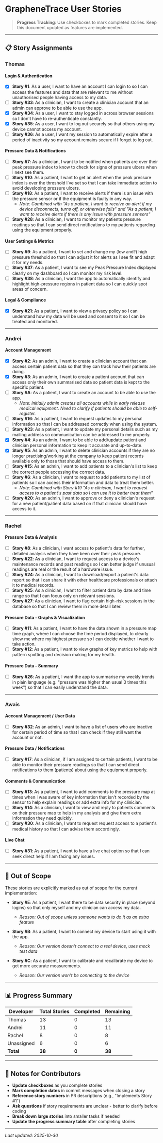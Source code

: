 # GrapheneTrace User Stories

> **Progress Tracking**: Use checkboxes to mark completed stories. Keep this document updated as features are implemented.

---

## 📋 Story Assignments

### Thomas

#### Login & Authentication
- [X] **Story #1**: As a user, I want to have an account I can login to so I can access the features and data that are relevant to me without unauthorised people having access to my data.
- [ ] **Story #33**: As a clinician, I want to create a clinician account that an admin can approve to be able to use the app.
- [X] **Story #34**: As a user, I want to stay logged in across browser sessions so I don't have to re-authenticate constantly.
- [X] **Story #35**: As a user, I want to log out securely so that others using my device cannot access my account.
- [ ] **Story #36**: As a user, I want my session to automatically expire after a period of inactivity so my account remains secure if I forget to log out.

#### Pressure Data & Notifications
- [ ] **Story #7**: As a clinician, I want to be notified when patients are over their peak pressure index to know to check for signs of pressure ulcers when I next see them.
- [ ] **Story #10**: As a patient, I want to get an alert when the peak pressure index is over the threshold I've set so that I can take immediate action to avoid developing pressure ulcers.
- [ ] **Story #18**: As a patient, I want to receive alerts if there is an issue with the pressure sensor or if the equipment is faulty in any way.
  - *Note: Combined with "As a patient, I want to receive an alert if my device disconnects, turns off, or otherwise fails" and "As a patient, I want to receive alerts if there is any issue with pressure sensors"*
- [ ] **Story #28**: As a clinician, I want to monitor my patients pressure readings so that I can send direct notifications to my patients regarding using the equipment properly.

#### User Settings & Metrics
- [ ] **Story #9**: As a patient, I want to set and change my (low and?) high pressure threshold so that I can adjust it for alerts as I see fit and adapt it for my needs.
- [ ] **Story #37**: As a patient, I want to see my Peak Pressure Index displayed clearly on my dashboard so I can monitor my risk level.
- [ ] **Story #38**: As a clinician, I want the app to automatically identify and highlight high-pressure regions in patient data so I can quickly spot areas of concern.

#### Legal & Compliance
- [X] **Story #21**: As a patient, I want to view a privacy policy so I can understand how my data will be used and consent to it so I can be treated and monitored.

---

### Andrei

#### Account Management
- [X] **Story #2**: As an admin, I want to create a clinician account that can access certain patient data so that they can track how their patients are doing.
- [X] **Story #3**: As an admin, I want to create a patient account that can access only their own summarised data so patient data is kept to the specific patient.
- [ ] **Story #A**: As a patient, I want to create an account to be able to use the app.
  - *Note: Initially admin creates all accounts while in early release medical equipment. Need to clarify if patients should be able to self-register.*
- [ ] **Story #16**: As a patient, I want to request updates to my personal information so that I can be addressed correctly when using the system.
- [ ] **Story #23**: As a patient, I want to update my personal details such as my mailing address so communication can be addressed to me properly.
- [X] **Story #4**: As an admin, I want to be able to add/update patient and clinician personal information to keep it accurate and up-to-date.
- [X] **Story #5**: As an admin, I want to delete clinician accounts if they are no longer practising/working at the company to keep patient records available only to those that should have access to them.
- [ ] **Story #15**: As an admin, I want to add patients to a clinician's list to keep the correct people accessing the correct data.
- [ ] **Story #6**: As a clinician, I want to request to add patients to my list of patients so I can access their information and data to treat them better.
  - *Note: Combined with Story #19 "As a clinician, I want to request access to a patient's past data so I can use it to better treat them"*
- [ ] **Story #20**: As an admin, I want to approve or deny a clinician's request for a new patient/patient data based on if that clinician should have access to it.

---

### Rachel

#### Pressure Data & Analysis
- [ ] **Story #8**: As a clinician, I want access to patient's data for further, detailed analysis when they have been over their peak pressure.
- [ ] **Story #22**: As a clinician, I want to request access to a device's maintenance records and past readings so I can better judge if unusual readings are real or the result of a hardware issue.
- [ ] **Story #24**: As a clinician, I want to download/export a patient's data report so that I can share it with other healthcare professionals or attach it to medical records.
- [ ] **Story #25**: As a clinician, I want to filter patient data by date and time range so that I can focus only on relevant sessions.
- [ ] **Story #27**: As a clinician, I want to flag certain high-risk sessions in the database so that I can review them in more detail later.

#### Pressure Data - Graphs & Visualization
- [ ] **Story #11**: As a patient, I want to have the data shown in a pressure map time graph, where I can choose the time period displayed, to clearly show me where my highest pressure so I can decide whether I want to take action.
- [ ] **Story #12**: As a patient, I want to view graphs of key metrics to help with pattern spotting and decision making for my health.

#### Pressure Data - Summary
- [ ] **Story #26**: As a patient, I want the app to summarise my weekly trends in plain language (e.g. "pressure was higher than usual 3 times this week") so that I can easily understand the data.

---

### Awais

#### Account Management / User Data
- [ ] **Story #32**: As an admin, I want to have a list of users who are inactive for certain period of time so that I can check if they still want the account or not.

#### Pressure Data / Notifications
- [ ] **Story #17**: As a clinician, if I am assigned to certain patients, I want to be able to monitor their pressure readings so that I can send direct notifications to them (patients) about using the equipment properly.

#### Comments & Communication
- [ ] **Story #13**: As a patient, I want to add comments to the pressure map at times when I was aware of key information that isn't recorded by the sensor to help explain readings or add extra info for my clinician.
- [ ] **Story #14**: As a clinician, I want to view and reply to patients comments on their pressure map to help in my analysis and give them extra information they need quickly.
- [ ] **Story #30**: As a clinician, I want to request request access to a patient's medical history so that I can advise them accordingly.

#### Live Chat
- [ ] **Story #31**: As a patient, I want to have a live chat option so that I can seek direct help if I am facing any issues.

---

## 🚫 Out of Scope

These stories are explicitly marked as out of scope for the current implementation:

- **Story #E**: As a patient, I want there to be data security in place (beyond logins) so that only myself and my clinician can access my data.
  - *Reason: Out of scope unless someone wants to do it as an extra feature*

- **Story #B**: As a patient, I want to connect my device to start using it with the app.
  - *Reason: Our version doesn't connect to a real device, uses mock test data*

- **Story #C**: As a patient, I want to calibrate and recalibrate my device to get more accurate measurements.
  - *Reason: Our version won't be connecting to the device*

---

## 📊 Progress Summary

| Developer | Total Stories | Completed | Remaining |
|-----------|---------------|-----------|-----------|
| Thomas    | 13            | 0         | 13        |
| Andrei    | 11            | 0         | 11        |
| Rachel    | 8             | 0         | 8         |
| Unassigned| 6             | 0         | 6         |
| **Total** | **38**        | **0**     | **38**    |

---

## 📝 Notes for Contributors

- **Update checkboxes** as you complete stories
- **Mark completion dates** in commit messages when closing a story
- **Reference story numbers** in PR descriptions (e.g., "Implements Story #1")
- **Ask questions** if story requirements are unclear - better to clarify before coding
- **Break down large stories** into smaller tasks if needed
- **Update the progress summary table** after completing stories

---

*Last updated: 2025-10-30*
